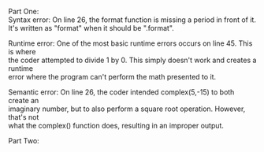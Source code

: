 Part One:  
Syntax error: On line 26, the format function is missing a period in front of it.  
It's written as "format" when it should be ".format".  
  
Runtime error: One of the most basic runtime errors occurs on line 45. This is where  
the coder attempted to divide 1 by 0. This simply doesn't work and creates a runtime  
error where the program can't perform the math presented to it.  
  
Semantic error: On line 26, the coder intended complex(5,-15) to both create an  
imaginary number, but to also perform a square root operation. However, that's not  
what the complex() function does, resulting in an improper output.  
  
Part Two:  

